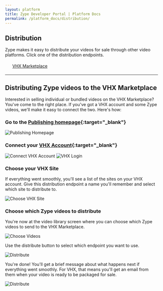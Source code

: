 ```yaml
---
layout: platform
title: Zype Developer Portal | Platform Docs
permalink: /platform_docs/distribution/
---
```

## Distribution
Zype makes it easy to distribute your videos for sale through other video platforms. Click one of the
distribution endpoints.

<div style="width: 100%;">
  <div style="margin: 20px;"><span class="fa fa-file-text" style="margin-right: 4px;"></span>
    <a href="#1">
    VHX Marketplace</a>
  </div>
</div>

<hr id="1">

## Distributing Zype videos to the VHX Marketplace
Interested in selling individual or bundled videos on the VHX Marketplace? You've come to the right place.
If you've got a VHX account and some Zype videos, we'll make it easy to connect the two. Here's how:

### Go to the [Publishing homepage](https://admin.zype.com/publishing){:target="_blank"}

![Publishing Homepage]({{site.url}}/assets/distribution_vhx/Zype___Publishing.png)

### Connect your [VHX Account](https://www.vhx.tv){:target="_blank"}

![Connect VHX Account]({{site.url}}/assets/distribution_vhx/Zype___VHX_Marketplace_1.png)
![VHX Login]({{site.url}}/assets/distribution_vhx/vhx-login.png)

### Choose your VHX Site
If everything went smoothly, you'll see a list of the sites on your VHX account. Give this distribution endpoint a name you'll remember and select which site to distribute to.

![Choose VHX Site]({{site.url}}/assets/distribution_vhx/Zype___VHX_Marketplace.png)

### Choose which Zype videos to distribute
You're now at the video library screen where you can choose which Zype videos to send to the VHX Marketplace.

![Choose Videos]({{site.url}}/assets/distribution_vhx/Zype___Video_Library_1.png)

Use the distribute button to select which endpoint you want to use.

![Distribute]({{site.url}}/assets/distribution_vhx/Zype___Video_Library.png)

You're done! You'll get a brief message about what happens next if everything went smoothly.
For VHX, that means you'll get an email from them when your video is ready to be packaged for sale.

![Distribute]({{site.url}}/assets/distribution_vhx/Confirmation.png)
